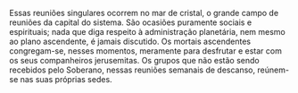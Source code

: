 ﻿Essas reuniões singulares ocorrem no mar de cristal, o grande campo de reuniões da capital do sistema. São ocasiões puramente sociais e espirituais; nada que diga respeito à administração planetária, nem mesmo ao plano ascendente, é jamais discutido. Os mortais ascendentes congregam-se, nesses momentos, meramente para desfrutar e estar com os seus companheiros jerusemitas. Os grupos que não estão sendo recebidos pelo Soberano, nessas reuniões semanais de descanso, reúnem-se nas suas próprias sedes.